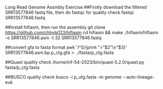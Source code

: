 Long Read Genome Assmbly Exercise
##Firstly download the filtered SRR13577846 fastq file, then do fastqc for quality check
 fastqc SRR13577846.fastq

##install hifiasm, then run the assembly
git clone https://github.com/chhylp123/hifiasm
cd hifiasm && make
./hifiasm/hifiasm -o SRR13577846.asm -t 32 SRR13577846.fastq

##convert gfa to fasta format
awk '/^S/{print ">"$2"\n"$3}' SRR13577846.asm.bp.p_ctg.gfa > ../fasta/p_ctg.fasta

##Quast quality check
/home/inf-54-2023/bin/quast-5.2.0/quast.py fasta/p_ctg.fasta

##BUSCO quality check
busco -i p_utg.fasta -m genome --auto-lineage-euk